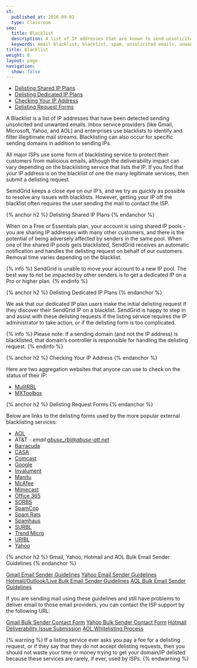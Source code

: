 ```yaml
---
st:
  published_at: 2016-09-02
  type: Classroom
seo:
  title: Blacklist
  description: A list of IP addresses that are known to send unsolicited or unwanted emails
  keywords: email blacklist, blacklist, spam, unsolicited emails, unwanted emails
title: Blacklist
weight: 0
layout: page
navigation:
  show: false
---
```

- [Delisting Shared IP Plans](#-Delisting-Shared-IP-Plans)
- [Delisting Dedicated IP Plans](#-Delisting-Dedicated-IP-Plans)
- [Checking Your IP Address](#-Checking-Your-IP-Address)
- [Delisting Request Forms](#-Delisting-Request-Forms)

A Blacklist is a list of IP addresses that have been detected sending unsolicited and unwanted emails. Inbox service providers (like Gmail, Microsoft, Yahoo, and AOL) and enterprises use blacklists to identify and filter illegitimate mail streams. Blacklisting can also occur for specific sending domains in addition to sending IPs.

All major ISPs use some form of blacklisting service to protect their customers from malicious emails, although the deliverability impact can vary depending on the blacklisting service that lists the IP. If you find that your IP address is on the blacklist of one the many legitimate services, then submit a delisting request.

SemdGrid keeps a close eye on our IP’s, and we try as quickly as possible to resolve any issues with blacklists. However, getting your IP off the blacklist often requires the user sending the mail to contact the ISP.  

{% anchor h2 %}
Delisting Shared IP Plans
{% endanchor %}

When on a Free or Essentials plan, your account is using shared IP pools - you are sharing IP addresses with many other customers, and there is the potential of being adversely affected by senders in the same pool. 
When one of the shared IP pools gets blacklisted, SendGrid receives an automatic notification and handles the delisting request on behalf of our customers. Removal time varies depending on the blacklist.

{% info %}
SendGrid is unable to move your account to a new IP pool. The best way to not be impacted by other senders is to get a dedicated IP on a Pro or higher plan. 
{% endinfo %}

{% anchor h2 %}
Delisting Dedicated IP Plans
{% endanchor %}

We ask that our dedicated IP plan users make the initial delisting request if they discover their 
SendGrid IP on a blacklist. SendGrid is happy to step in and assist with these delisting requests if the listing service requires the IP administrator to take action, or if the delisting form is too complicated.

{% info %}
Please note:  If a sending domain (and not the IP address) is blacklisted, that domain’s controller is responsible for handling the delisting request.
{% endinfo %}

{% anchor h2 %}
Checking Your IP Address
{% endanchor %}

Here are two aggregation websites that anyone can use to check on the status of their IP:
- [MulitRBL](http://multirbl.valli.org/)
- [MXToolbox](http://www.mxtoolbox.com/blacklists.aspx)

{% anchor h2 %}
Delisting Request Forms
{% endanchor %}

Below are links to the delisting forms used by the more popular external blacklisting services:
- [AOL](https://postmaster.aol.com/sa-ticket)
- AT&T - *email abuse_rbl@abuse-att.net*
- [Barracuda](http://www.barracudacentral.org/rbl/removal-request)
- [CASA](http://www.anti-spam.org.cn/?Locale=en_US)
- [Comcast](http://postmaster.comcast.net/block-removal-request.html)
- [Google](https://support.google.com/mail/contact/msgdelivery)
- [Invalument](http://www.invaluement.com/removal/)
- [Manitu](http://www.dnsbl.manitu.net/index.php?language=en)
- [McAfee](https://secure.mcafee.com/apps/mcafee-labs/threat-feedback.aspx)
- [Mimecast](http://www.mimecast.com/senderfeedback)
- [Office 365](https://sender.office.com/)
- [SORBS](http://www.sorbs.net/)
- [SpamCop](https://www.spamcop.net/bl.shtml)
- [Spam Rats](http://www.spamrats.com/removal.php)
- [Spamhaus](https://www.spamhaus.org/lookup/)
- [SURBL](http://www.surbl.org/surbl-analysis)
- [Trend Micro](https://www.ers.trendmicro.com/)
- [URIBL](https://admin.uribl.com/)
- [Yahoo](http://help.yahoo.com/l/us/yahoo/mail/postmaster/bulkv2.html)

{% anchor h2 %}
Gmail, Yahoo, Hotmail and AOL Bulk Email Sender Guidelines
{% endanchor %}

[Gmail Email Sender Guidelines](https://support.google.com/mail/answer/81126)
[Yahoo Email Sender Guidelines](https://help.yahoo.com/kb/mail-for-desktop/SLN3435.html?impressions=true)
[Hotmail/Outlook/Live Bulk Email Sender Guidelines](https://mail.live.com/mail/policies.aspx)
[AOL Bulk Email Sender Guidelines](https://postmaster.aol.com/best-practices)

If you are sending mail using these guidelines and still have problems to deliver email to those email providers, you can contact the ISP support by the following URL:

[Gmail Bulk Sender Contact Form](https://support.google.com/mail/contact/bulk_send_new?visit_id=1-636427436775630765-3555263264&rd=1)
[Yahoo Bulk Sender Contact Form](http://help.yahoo.com/l/us/yahoo/mail/postmaster/bulkv2.html)
[Hotmail Deliverability Issue Submission](https://mail.live.com/mail/services.aspx)
[AOL Whitelisting Process](https://postmaster.aol.com/whitelist-request)

{% warning %}
If a listing service ever asks you pay a fee for a delisting request, or if they say that they do not accept delisting requests, then you should not waste your time or money trying to get your domain/IP delisted because these services are rarely, if ever, used by ISPs. 
{% endwarning %}
